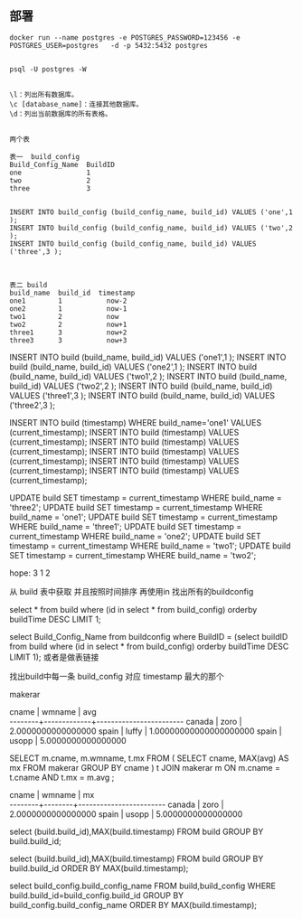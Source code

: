 ##  部署
```shell
docker run --name postgres -e POSTGRES_PASSWORD=123456 -e POSTGRES_USER=postgres   -d -p 5432:5432 postgres


psql -U postgres -W


\l：列出所有数据库。
\c [database_name]：连接其他数据库。
\d：列出当前数据库的所有表格。


两个表 

表一  build_config
Build_Config_Name  BuildID  
one                1                 
two                2
three              3


INSERT INTO build_config (build_config_name, build_id) VALUES ('one',1 );
INSERT INTO build_config (build_config_name, build_id) VALUES ('two',2 );
INSERT INTO build_config (build_config_name, build_id) VALUES ('three',3 );



表二 build
build_name  build_id  timestamp  
one1        1           now-2
one2        1           now-1
two1        2           now
two2        2           now+1
three1      3           now+2
three3      3           now+3
```


INSERT INTO build (build_name, build_id) VALUES ('one1',1 );
INSERT INTO build (build_name, build_id) VALUES ('one2',1 );
INSERT INTO build (build_name, build_id) VALUES ('two1',2 );
INSERT INTO build (build_name, build_id) VALUES ('two2',2 );
INSERT INTO build (build_name, build_id) VALUES ('three1',3 );
INSERT INTO build (build_name, build_id) VALUES ('three2',3 );


INSERT INTO build (timestamp) WHERE build_name='one1' VALUES (current_timestamp);
INSERT INTO build (timestamp) VALUES (current_timestamp);
INSERT INTO build (timestamp) VALUES (current_timestamp);
INSERT INTO build (timestamp) VALUES (current_timestamp);
INSERT INTO build (timestamp) VALUES (current_timestamp);
INSERT INTO build (timestamp) VALUES (current_timestamp);


UPDATE build SET timestamp = current_timestamp WHERE build_name = 'three2';
UPDATE build SET timestamp = current_timestamp WHERE build_name = 'one1';
UPDATE build SET timestamp = current_timestamp WHERE build_name = 'three1';
UPDATE build SET timestamp = current_timestamp WHERE build_name = 'one2';
UPDATE build SET timestamp = current_timestamp WHERE build_name = 'two1';
UPDATE build SET timestamp = current_timestamp WHERE build_name = 'two2';




hope: 3 1 2




从 build 表中获取 并且按照时间排序   再使用in 找出所有的buildconfig


select * from build where (id in select * from build_config) orderby buildTime DESC LIMIT 1;

select Build_Config_Name from buildconfig where BuildID =  (select buildID from build where (id in select * from build_config) orderby buildTime DESC LIMIT 1);
或者是做表链接





找出build中每一条 build_config 对应 timestamp 最大的那个

makerar

 cname  | wmname |          avg           
--------+-------------+------------------------
 canada | zoro   |     2.0000000000000000
 spain  | luffy  | 1.00000000000000000000
 spain  | usopp  |     5.0000000000000000



SELECT m.cname, m.wmname, t.mx
FROM (
    SELECT cname, MAX(avg) AS mx
    FROM makerar
    GROUP BY cname
    ) t JOIN makerar m ON m.cname = t.cname AND t.mx = m.avg
;

 cname  | wmname |          mx           
--------+--------+------------------------
 canada | zoro   |     2.0000000000000000
 spain  | usopp  |     5.0000000000000000


select (build.build_id),MAX(build.timestamp) FROM build GROUP BY build.build_id;



select (build.build_id),MAX(build.timestamp) FROM build GROUP BY build.build_id ORDER BY MAX(build.timestamp);





select build_config.build_config_name FROM build,build_config 
WHERE build.build_id=build_config.build_id 
GROUP BY build_config.build_config_name 
ORDER BY MAX(build.timestamp);